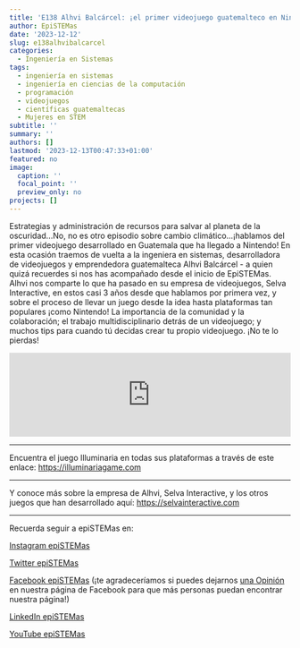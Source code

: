 ```yaml
---
title: 'E138 Alhvi Balcárcel: ¡el primer videojuego guatemalteco en Nintendo!'
author: EpiSTEMas
date: '2023-12-12'
slug: e138alhvibalcarcel
categories:
  - Ingeniería en Sistemas
tags:
  - ingeniería en sistemas
  - ingeniería en ciencias de la computación
  - programación
  - videojuegos
  - científicas guatemaltecas
  - Mujeres en STEM
subtitle: ''
summary: ''
authors: []
lastmod: '2023-12-13T00:47:33+01:00'
featured: no
image:
  caption: ''
  focal_point: ''
  preview_only: no
projects: []
---
```


Estrategias y administración de recursos para salvar al planeta de la oscuridad...No, no es otro episodio sobre cambio climático…¡hablamos del primer videojuego desarrollado en Guatemala que ha llegado a Nintendo! En esta ocasión traemos de vuelta a la ingeniera en sistemas, desarrolladora de videojuegos y emprendedora guatemalteca Alhvi Balcárcel - a quien quizá recuerdes si nos has acompañado desde el inicio de EpiSTEMas. Alhvi nos comparte lo que ha pasado en su empresa de videojuegos, Selva Interactive, en estos casi 3 años desde que hablamos por primera vez, y sobre el proceso de llevar un juego desde la idea hasta plataformas tan populares ¡como Nintendo! La importancia de la comunidad y la colaboración; el trabajo multidisciplinario detrás de un videojuego; y muchos tips para cuando tú decidas crear tu propio videojuego. ¡No te lo pierdas!

<iframe title="Alhvi Balcárcel: ¡el primer videojuego guatemalteco en Nintendo!" allowtransparency="true" height="150" width="100%" style="border: none; min-width: min(100%, 430px);height:150px;" scrolling="no" data-name="pb-iframe-player" src="https://www.podbean.com/player-v2/?i=zcgwu-15237e8-pb&from=pb6admin&share=1&download=0&rtl=0&fonts=Arial&skin=1b1b1b&font-color=auto&logo_link=episode_page&btn-skin=956f46" loading="lazy"></iframe>

- - - - -

Encuentra el juego Illuminaria en todas sus plataformas a través de este enlace: https://illuminariagame.com

- - - - -

Y conoce más sobre la empresa de Alhvi, Selva Interactive, y los otros juegos que han desarrollado aquí: https://selvainteractive.com



- - - - -

Recuerda seguir a epiSTEMas en:

[Instagram epiSTEMas](https://www.instagram.com/epistemas/)  

[Twitter epiSTEMas](https://twitter.com/epiSTEMas_Pod)

[Facebook epiSTEMas](https://www.facebook.com/epiSTEMasPod) (¡te agradeceríamos si puedes dejarnos [una Opinión](https://www.facebook.com/epiSTEMasPod/reviews/) en nuestra página de Facebook para que más personas puedan encontrar nuestra página!)

[LinkedIn epiSTEMas](https://www.linkedin.com/company/epistemas-podcast/)

[YouTube epiSTEMas](https://www.youtube.com/@epistemaspodcast)